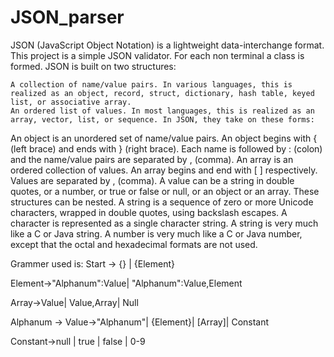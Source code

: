 # JSON_parser

JSON (JavaScript Object Notation) is a lightweight data-interchange format. This project is a simple JSON validator. For each non terminal a class is formed. JSON is built on two structures:

    A collection of name/value pairs. In various languages, this is realized as an object, record, struct, dictionary, hash table, keyed list, or associative array.
    An ordered list of values. In most languages, this is realized as an array, vector, list, or sequence. In JSON, they take on these forms:

An object is an unordered set of name/value pairs. An object begins with { (left brace) and ends with } (right brace). Each name is followed by : (colon) and the name/value pairs are separated by , (comma). An array is an ordered collection of values. An array begins and end with [ ] respectively. Values are separated by , (comma). A value can be a string in double quotes, or a number, or true or false or null, or an object or an array. These structures can be nested. A string is a sequence of zero or more Unicode characters, wrapped in double quotes, using backslash escapes. A character is represented as a single character string. A string is very much like a C or Java string. A number is very much like a C or Java number, except that the octal and hexadecimal formats are not used.

Grammer used is: 
Start -> {} | {Element} 

Element->"Alphanum":Value| "Alphanum":Value,Element

 Array->Value| Value,Array| Null 

Alphanum -> Value->"Alphanum"| {Element}| [Array]| Constant

 Constant->null | true | false | 0-9
